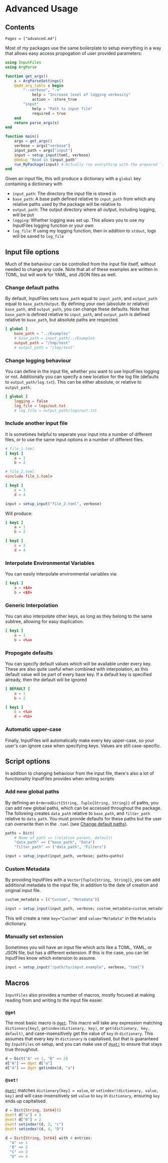 # Advanced Usage

## Contents
```@contents
Pages = ["advanced.md"]
```

Most of my packages use the same boilerplate to setup everything in a way that allows easy access propogation of user provided parameters:

```julia
using InputFiles
using ArgParse

function get_args()
    s = ArgParseSettings()
    @add_arg_table s begin
        "--verbose", "-v"
            help = "Increase level of logging verbosity"
            action = :store_true
        "input"
            help = "Path to input file"
            required = true
    end
    return parse_args(s)
end

function main()
    args = get_args()
    verbose = args["verbose"]
    input_path = args["input"]
    input = setup_input(toml, verbose)
    @debug "Read in $input_path"
    run_MyPackage(input) # Actually run everything with the prepared `input`
end
```

Given an input file, this will produce a dictionary with a `global` key containing a dictionary with
- `input_path`: The directory the input file is stored in
- `base_path`: A base path defined relative to `input_path` from which any relative paths used by the package will be relative to
- `output_path`: The output directory where all output, including logging, will be put
- `logging`: Whether logging was set up. This allows you to use my InputFiles logging function or your own
- `log_file`: If using my logging function, then in addition to `stdout`, logs will be saved to `log_file`

## Input file options
Much of the behaviour can be controlled from the input file itself, without needed to change any code. Note that all of these examples are written in TOML, but will work for YAML, and JSON files as well.

### Change default paths
By default, InputFiles sets `base_path` equal to `input_path`, and `output_path` equal to `base_path/Output`. By defining your own (absolute or relative) `base_path`, and `output_path`, you can change these defaults. Note that `base_path` is defined relative to `input_path`, and `output_path` is defined relative to `base_path`, but absolute paths are respected.

```toml
[ global ]
    base_path = "../Examples"
    # base_path = input_path/../Examples
    output_path = "/tmp/test"
    # output_path = "/tmp/test"
```

### Change logging behaviour
You can define in the input file, whether you want to use InputFiles logging or not. Additionally you can specify a new location for the log file (defaults to `output_path/log.txt`). This can be either absolute, or relative to `output_path`.

```toml
[ global ]
    logging = false
    log_file = logs/out.txt
    # log_file = output_path/logs/out.txt
```

### Include another input file
It is sometimes helpful to seperate your input into a number of different files, or to use the same input options in a number of different files.

```toml
# file_1.toml
[ key1 ]
    a = 1
    b = 2

# file_2.toml
<include file_1.toml>

[ key2 ]
    c = 3
    d = 4
```

```julia
input = setup_input("file_2.toml", verbose)
```

Will produce:

```toml
[ key1 ]
    a = 1
    b = 2

[ key2 ]
    c = 3
    d = 4
```

### Interpolate Environmental Variables
You can easily interpolate environmental variables via:

```toml
[ key1 ]
    a = <$A>
    b = <$B>
```

### Generic Interpolation
You can also interpolate other keys, as long as they belong to the same subtree, allowing for easy duplication.

```toml
[ key1 ]
    a = 1
    b = <%a>
```

### Propogate defaults
You can specify default values which will be available under every key. These are also quite useful when combined with interpolation, as this default value will be part of every base key. If a default key is specified already, then the default will be ignored

```toml
[ DEFAULT ]
    a = 1
    b = 2

[ key1 ]
    c = <%a>
    d = <%b>
```

### Automatic upper-case
Finally, InputFiles will automatically make every key upper-case, so your user's can ignore case when specifying keys. Values are still case-specific.

## Script options
In addition to changing behaviour from the input file, there's also a lot of functionality InputFiles provides when writing scripts 

### Add new global paths
By defining an `OrderedDict{String, Tuple{String, String}}` of paths, you can add new global paths, which can be accessed throughout the package. The following creates `data_path` relative to `base_path`, and `filter_path` relative to `data_path`. You must provide defaults for these paths but the user can overwrite then in the `.toml` (see [Change default paths](@ref)).

```julia
paths = Dict(
    # Name of path => (relative parent, default)
    "data_path" => ("base_path", "Data")
    "filter_path" => ("data_path", "Filters")

input = setup_input(input_path, verbose; paths=paths) 
```

### Custom Metadata
By providing InputFiles with a `Vector{Tuple{String, String}}`, you can add additional metadata to the input file, in addition to the date of creation and original input file.

```julia
custom_metadata = [("Custom", "Metadata")]

input = setup_input(input_path, verbose; custom_metadata=custom_metadata)
```

This will create a new `key="Custom"` and `value="Metadata"` in the `Metadata` dictionary.

### Manually set extension 
Sometimes you will have an input file which acts like a TOML, YAML, or JSON file, but has a different extension. If this is the case, you can let InputFiles know which extension to assume.

```julia
input = setup_input("/path/to/input.example", verbose, "toml")
```

## Macros

`InputFiles` also provides a number of macros, mostly focused at making reading from and writing to the input file easier.

### `@get`

The most basic macro is [`@get`](@ref). This macro will take any expression matching `dictionary[key]`, `getindex(dictionary, key)`, or `get(dictionary, key, default)`, and case-insensitively get the value of `key` in `dictionary`. This assumes that every key in `dictionary` is capitalised, but that is guaranteed by `InputFiles` on setup, and you can make use of [`@set!`](@ref) to ensure that stays true throughout.

```julia
d = Dict("A" => 1, "B" => 2)
d["A"] == @get d["a"]
d["A"] == @get getindex(d, "a")
```

### `@set!`

[`@set!`](@ref) matches `dictionary[key] = value`, or `setindex!(dictionary, value, key)` and will case-insensitively set `value` to `key` in `dictionary`, ensuring `key` ends up capitalised.

```julia
d = Dict{String, Int64}()
@set! d["a"] = 1
@set! d["B"] = 2
@set! setindex!(d, 3, "c")
@set! setindex!(d, 4, "D")

d = Dict{String, Int64} with 4 entries:
  "A" => 1
  "B" => 2
  "C" => 3
  "D" => 4
```

```
